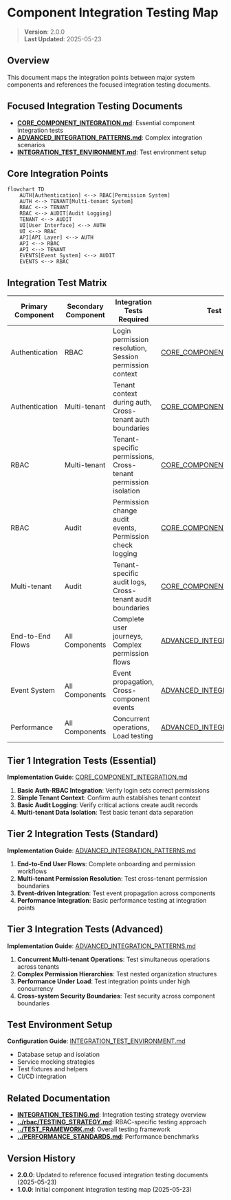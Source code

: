 
# Component Integration Testing Map

> **Version**: 2.0.0  
> **Last Updated**: 2025-05-23

## Overview

This document maps the integration points between major system components and references the focused integration testing documents.

## Focused Integration Testing Documents

- **[CORE_COMPONENT_INTEGRATION.md](CORE_COMPONENT_INTEGRATION.md)**: Essential component integration tests
- **[ADVANCED_INTEGRATION_PATTERNS.md](ADVANCED_INTEGRATION_PATTERNS.md)**: Complex integration scenarios
- **[INTEGRATION_TEST_ENVIRONMENT.md](INTEGRATION_TEST_ENVIRONMENT.md)**: Test environment setup

## Core Integration Points

```mermaid
flowchart TD
    AUTH[Authentication] <--> RBAC[Permission System]
    AUTH <--> TENANT[Multi-tenant System]
    RBAC <--> TENANT
    RBAC <--> AUDIT[Audit Logging]
    TENANT <--> AUDIT
    UI[User Interface] <--> AUTH
    UI <--> RBAC
    API[API Layer] <--> AUTH
    API <--> RBAC
    API <--> TENANT
    EVENTS[Event System] <--> AUDIT
    EVENTS <--> RBAC
```

## Integration Test Matrix

| Primary Component | Secondary Component | Integration Tests Required | Test Location |
|-------------------|---------------------|----------------------------|---------------|
| Authentication    | RBAC                | Login permission resolution, Session permission context | [CORE_COMPONENT_INTEGRATION.md](CORE_COMPONENT_INTEGRATION.md) |
| Authentication    | Multi-tenant        | Tenant context during auth, Cross-tenant auth boundaries | [CORE_COMPONENT_INTEGRATION.md](CORE_COMPONENT_INTEGRATION.md) |
| RBAC              | Multi-tenant        | Tenant-specific permissions, Cross-tenant permission isolation | [CORE_COMPONENT_INTEGRATION.md](CORE_COMPONENT_INTEGRATION.md) |
| RBAC              | Audit               | Permission change audit events, Permission check logging | [CORE_COMPONENT_INTEGRATION.md](CORE_COMPONENT_INTEGRATION.md) |
| Multi-tenant      | Audit               | Tenant-specific audit logs, Cross-tenant audit boundaries | [CORE_COMPONENT_INTEGRATION.md](CORE_COMPONENT_INTEGRATION.md) |
| End-to-End Flows  | All Components      | Complete user journeys, Complex permission flows | [ADVANCED_INTEGRATION_PATTERNS.md](ADVANCED_INTEGRATION_PATTERNS.md) |
| Event System      | All Components      | Event propagation, Cross-component events | [ADVANCED_INTEGRATION_PATTERNS.md](ADVANCED_INTEGRATION_PATTERNS.md) |
| Performance       | All Components      | Concurrent operations, Load testing | [ADVANCED_INTEGRATION_PATTERNS.md](ADVANCED_INTEGRATION_PATTERNS.md) |

## Tier 1 Integration Tests (Essential)

**Implementation Guide**: [CORE_COMPONENT_INTEGRATION.md](CORE_COMPONENT_INTEGRATION.md)

1. **Basic Auth-RBAC Integration**: Verify login sets correct permissions
2. **Simple Tenant Context**: Confirm auth establishes tenant context
3. **Basic Audit Logging**: Verify critical actions create audit records
4. **Multi-tenant Data Isolation**: Test basic tenant data separation

## Tier 2 Integration Tests (Standard)

**Implementation Guide**: [ADVANCED_INTEGRATION_PATTERNS.md](ADVANCED_INTEGRATION_PATTERNS.md)

1. **End-to-End User Flows**: Complete onboarding and permission workflows
2. **Multi-tenant Permission Resolution**: Test cross-tenant permission boundaries
3. **Event-driven Integration**: Test event propagation across components
4. **Performance Integration**: Basic performance testing at integration points

## Tier 3 Integration Tests (Advanced)

**Implementation Guide**: [ADVANCED_INTEGRATION_PATTERNS.md](ADVANCED_INTEGRATION_PATTERNS.md)

1. **Concurrent Multi-tenant Operations**: Test simultaneous operations across tenants
2. **Complex Permission Hierarchies**: Test nested organization structures
3. **Performance Under Load**: Test integration points under high concurrency
4. **Cross-system Security Boundaries**: Test security across component boundaries

## Test Environment Setup

**Configuration Guide**: [INTEGRATION_TEST_ENVIRONMENT.md](INTEGRATION_TEST_ENVIRONMENT.md)

- Database setup and isolation
- Service mocking strategies
- Test fixtures and helpers
- CI/CD integration

## Related Documentation

- **[INTEGRATION_TESTING.md](INTEGRATION_TESTING.md)**: Integration testing strategy overview
- **[../rbac/TESTING_STRATEGY.md](../rbac/TESTING_STRATEGY.md)**: RBAC-specific testing approach
- **[../TEST_FRAMEWORK.md](../TEST_FRAMEWORK.md)**: Overall testing framework
- **[../PERFORMANCE_STANDARDS.md](../PERFORMANCE_STANDARDS.md)**: Performance benchmarks

## Version History

- **2.0.0**: Updated to reference focused integration testing documents (2025-05-23)
- **1.0.0**: Initial component integration testing map (2025-05-23)
